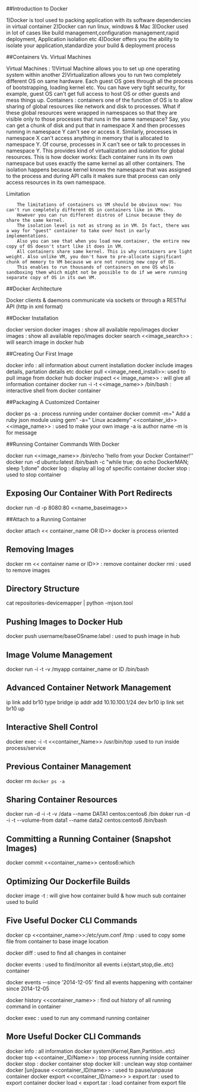 ##Introduction to Docker

 1)Docker is tool used to packing application with its software dependencies in virtual container
 2)Docker can run linux, windows & Mac
 3)Docker used in lot of cases like build management,configuration management,rapid deployment, Application isolation etc
 4)Docker offers you the ability to isolate your application,standardize your build & deployment process
 
##Containers Vs. Virtual Machines

Virtual Machines : 
                  1)Virtual Machine allows you to set up one operating system within another
		  2)Virtualization allows you to run two completely different OS on same hardware. 
	            Each guest OS goes through all the process of bootstrapping, loading kernel etc. 
		    You can have very tight security, for example, guest OS can't get full access to host OS or other guests and mess things up.
Containers : 
                 containers one of the function of OS is to allow sharing of global resources like network and disk to processes. 
		 What if these global resources were wrapped in namespaces so that they are visible only to those processes that runs in the same namespace? 
		 Say, you can get a chunk of disk and put that in namespace X and then processes running in namespace Y can't see or access it. 
		 Similarly, processes in namespace X can't access anything in memory that is allocated to namespace Y.
		 Of course, processes in X can't see or talk to processes in namespace Y. This provides kind of virtualization and isolation for global resources. 
		 This is how docker works: Each container runs in its own namespace but uses exactly the same kernel as all other containers. 
		 The isolation happens because kernel knows the namespace that was assigned to the process and during API calls it makes sure that process can only access resources in its own namespace.
            
Limitation 

		The limitations of containers vs VM should be obvious now: You can't run completely different OS in containers like in VMs. 
		However you can run different distros of Linux because they do share the same kernel. 
		The isolation level is not as strong as in VM. In fact, there was a way for "guest" container to take over host in early implementations. 
		Also you can see that when you load new container, the entire new copy of OS doesn't start like it does in VM. 
		All containers share same kernel. This is why containers are light weight. Also unlike VM, you don't have to pre-allocate significant chunk of memory to VM because we are not running new copy of OS. 
		This enables to run thousands of containers on one OS while sandboxing them which might not be possible to do if we were running separate copy of OS in its own VM.

##Docker Architecture

 Docker clients & daemons communicate via sockets or through a RESTful API (http in xml format)

 
##Docker Installation

 docker version
 docker images : show all available repo/images
 docker images : show all available repo/images
 docker search <<image_search>> : will search image in docker hub

##Creating Our First Image

 docker info : all information about current installation docker include images details, partation details etc
 docker pull <<image_need_install>>: used to pull image from docker hub
 docker inspect << image_name>> : will give all information container
 docker run -i -t <<image_name>> /bin/bash : interactive shell from docker container

 
##Packaging A Customized Container

 docker ps -a : process running under container
 docker commit -m=" Add a ruby json module using gem" -a=" Linux academy" <<container_id>> <<image_name>> : used to make your own image -a is author name -m is for message

 
##Running Container Commands With Docker

 docker run <<image_name>> /bin/echo 'hello from your Docker Container!''
 docker run -d ubuntu:latest /bin/bash -c "while true; do echo DockerMAN; sleep 1;done"
 docker log : display all log of specific container
 docker stop : used to stop container

## Exposing Our Container With Port Redirects

 docker run -d -p 8080:80 <<name_baseimage>>
 
##Attach to a Running Container

 docker attach << container_name OR ID>>
 docker is process oriented

## Removing Images

 docker rm << container name or ID>> : remove container
 docker rmi : used to remove images

## Directory Structure

 cat repositories-devicemapper | python -mjson.tool

## Pushing Images to Docker Hub

 docker push username/baseOSname:label : used to push image in hub

## Image Volume Management

 docker run -i -t -v /myapp container_name or ID /bin/bash

## Advanced Container Network Management

 ip link add br10 type bridge
 ip addr add 10.10.100.1/24 dev br10
 ip link set br10 up

## Interactive Shell Control

 docker exec -i -t <<container_Name>> /usr/bin/top :used to run inside process/service

## Previous Container Management

 docker rm `docker ps -a`

## Sharing Container Resources

 docker run -d -i -t -v /data --name DATA1 centos:centos6 /bin
 doker run -d -i -t --volume-from data1 --name data2 centos:centos6 /bin/bash

## Committing a Running Container (Snapshot Images)

 docker commit <<container_name>> centos6:which

## Optimizing Our Dockerfile Builds

 docker image -t : will give how container build & how much sub container used to build

## Five Useful Docker CLI Commands

 docker cp <<container_name>>:/etc/yum.conf /tmp : used to copy some file from container to base image location
 
 docker diff : used to find all changes in container
 
 docker events : used to find/monitor all events i.e(start,stop,die..etc) container
 
 docker events --since '2014-12-05' find all events happening with container since 2014-12-05
 
 docker history <<container_name>> : find out history of all running command in container
 
 docker exec : used to run any command running container

## More Useful Docker CLI Commands

 docker info : all information docker system(Kernel,Ram,Partition..etc)
 docker top <<container_ID/Name>> : top process running inside container
 docker stop : docker container stop
 docker kill : unclean way stop container
 docker [un]pause <<container_ID/name>> : used to pause/unpause container
 docker export <<container_ID/name>> > export.tar : used to export container
 docker load < export.tar : load container from export file
